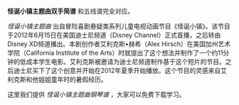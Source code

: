

**怪诞小镇主题曲双手简谱** 和五线谱完全对应。

_怪诞小镇主题曲_ 出自冒险喜剧悬疑类系列儿童电视动画节目《怪诞小镇》。该节目于2012年6月15日在美国迪士尼频道（Disney
Channel）正式首播，之后转由Disney XD频道播出。本剧创作者艾利克斯•赫希（Alex Hirsch）在美国加州艺术学院（California
Institute of the
Arts）时就提出了这个想法并制作了一个约11分钟的低成本学生电影。艾利克斯被邀请为迪士尼频道制作基于这个短片的节目。之后迪士尼买下了这个创意并开始在2012年夏季开始播放。这个节目的灵感来自艾利克斯和他姐姐童年时的暑假经历。

这里我们提供 _怪诞小镇主题曲钢琴谱_ ，大家可以免费下载学习。

